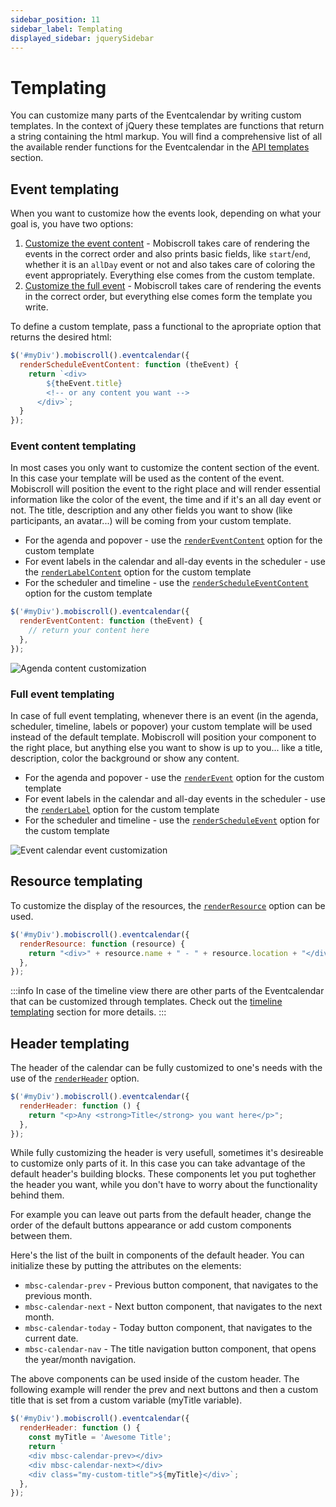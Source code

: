 ```yaml
---
sidebar_position: 11
sidebar_label: Templating
displayed_sidebar: jquerySidebar
---
```


# Templating

You can customize many parts of the Eventcalendar by writing custom templates. In the context of jQuery these templates are functions that return a string containing the html markup. You will find a comprehensive list of all the available render functions for the Eventcalendar in the [API templates](api#renderers) section.

## Event templating

When you want to customize how the events look, depending on what your goal is, you have two options:

1. [Customize the event content](#event-content-templating) - Mobiscroll takes care of rendering the events in the correct order and also prints basic fields, like `start`/`end`, whether it is an `allDay` event or not and also takes care of coloring the event appropriately. Everything else comes from the custom template.
2. [Customize the full event](#full-event-templating) - Mobiscroll takes care of rendering the events in the correct order, but everything else comes form the template you write.

To define a custom template, pass a functional to the apropriate option that returns the desired html:

```js title="Customizing the scheduler event contents"
$('#myDiv').mobiscroll().eventcalendar({
  renderScheduleEventContent: function (theEvent) {
    return `<div>
        ${theEvent.title}
        <!-- or any content you want -->
      </div>`;
  }
});
```

### Event content templating

In most cases you only want to customize the content section of the event. In this case your template will be used as the content of the event. Mobiscroll will position the event to the right place and will render essential information like the color of the event, the time and if it's an all day event or not. The title, description and any other fields you want to show (like participants, an avatar...) will be coming from your custom template.

- For the agenda and popover - use the [`renderEventContent`](api#renderer-renderEventContent) option for the custom template
- For event labels in the calendar and all-day events in the scheduler - use the [`renderLabelContent`](api#renderer-renderLabelContent) option for the custom template
- For the scheduler and timeline - use the [`renderScheduleEventContent`](api#renderer-renderScheduleEventContent) option for the custom template

```js
$('#myDiv').mobiscroll().eventcalendar({
  renderEventContent: function (theEvent) {
    // return your content here
  },
});
```

![Agenda content customization](https://docs.mobiscroll.com/Content/img/docs/customize-the-event-content.png)

### Full event templating

In case of full event templating, whenever there is an event (in the agenda, scheduler, timeline, labels or popover) your custom template will be used instead of the default template. Mobiscroll will position your component to the right place, but anything else you want to show is up to you... like a title, description, color the background or show any content.

- For the agenda and popover - use the [`renderEvent`](api#renderer-renderEvent) option for the custom template
- For event labels in the calendar and all-day events in the scheduler - use the [`renderLabel`](api#renderer-renderLabel) option for the custom template
- For the scheduler and timeline - use the [`renderScheduleEvent`](api#renderer-renderScheduleEvent) option for the custom template

![Event calendar event customization](https://docs.mobiscroll.com/Content/img/docs/customize-the-full-event.png)

## Resource templating

To customize the display of the resources, the [`renderResource`](api#renderer-renderResource) option can be used.

```js
$('#myDiv').mobiscroll().eventcalendar({
  renderResource: function (resource) {
    return "<div>" + resource.name + " - " + resource.location + "</div>";
  },
});
```

:::info
In case of the timeline view there are other parts of the Eventcalendar that can be customized through templates. Check out the [timeline templating](timeline#templating) section for more details.
:::

## Header templating

The header of the calendar can be fully customized to one's needs with the use of the [`renderHeader`](api#renderer-renderHeader) option.

```js
$('#myDiv').mobiscroll().eventcalendar({
  renderHeader: function () {
    return "<p>Any <strong>Title</strong> you want here</p>";
  },
});
```

While fully customizing the header is very usefull, sometimes it's desireable to customize only parts of it. In this case you can take advantage of the default header's building blocks. These components let you put toghether the header you want, while you don't have to worry about the functionality behind them.

For example you can leave out parts from the default header, change the order of the default buttons appearance or add custom components between them.

Here's the list of the built in components of the default header. You can initialize these by putting the attributes on the elements:

- `mbsc-calendar-prev` - Previous button component, that navigates to the previous month.
- `mbsc-calendar-next` - Next button component, that navigates to the next month.
- `mbsc-calendar-today` - Today button component, that navigates to the current date.
- `mbsc-calendar-nav` - The title navigation button component, that opens the year/month navigation.

The above components can be used inside of the custom header. The following example will render the prev and next buttons and then a custom title that is set from a custom variable (myTitle variable).

```js title="Custom header with default buttons"
$('#myDiv').mobiscroll().eventcalendar({
  renderHeader: function () {
    const myTitle = 'Awesome Title';
    return `
    <div mbsc-calendar-prev></div>
    <div mbsc-calendar-next></div>
    <div class="my-custom-title">${myTitle}</div>`;
  },
});
```
